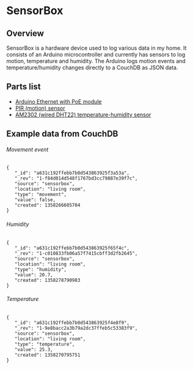 SensorBox
=========


## Overview
SensorBox is a hardware device used to log various data in my home. It consists of an Arduino microcontroller
and currently has sensors to log motion, temperature and humidity. The Arduino logs motion events and 
temperature/humidity changes directly to a CouchDB as JSON data.


## Parts list
- [Arduino Ethernet with PoE module](http://store.arduino.cc/ww/index.php?main_page=product_info&cPath=11_12&products_id=142)
- [PIR (motion) sensor](http://adafruit.com/products/189)
- [AM2302 (wired DHT22) temperature-humidity sensor](http://adafruit.com/products/393)


## Example data from CouchDB
###### Movement event
    {
       "_id": "a631c192ffebb7b0d543863925f3a53a",
       "_rev": "1-f84d014d548f1767bd3cc79887e39f7c",
       "source": "sensorbox",
       "location": "living room",
       "type": "movement",
       "value": false,
       "created": 1358266605704
    }

###### Humidity
    {
       "_id": "a631c192ffebb7b0d543863925f65f4c",
       "_rev": "1-c010833fb06a57f7415cbff3d2fb2645",
       "source": "sensorbox",
       "location": "living room",
       "type": "humidity",
       "value": 20.7,
       "created": 1358278790983
    }

###### Temperature
    {
       "_id": "a631c192ffebb7b0d543863925f4e8f9",
       "_rev": "1-9e8bacc2a3b79a2dc37ffeb5c53383f9",
       "source": "sensorbox",
       "location": "living room",
       "type": "temperature",
       "value": 25.3,
       "created": 1358270795751
    }
